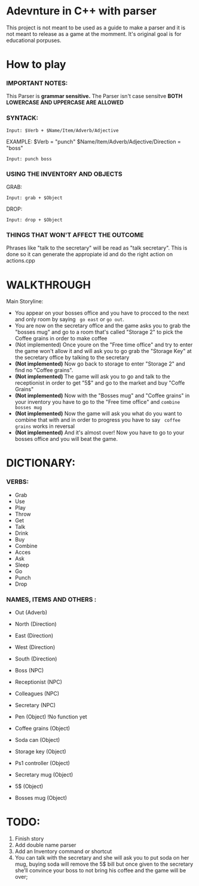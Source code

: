 # Adevnture in C++ with parser
This project is not meant to be used as a guide to make a parser and it is not meant to release as a game at the momment. 
It's original goal is for educational porpuses.

# How to play

### IMPORTANT NOTES:
This Parser is **grammar sensitive.**
The Parser isn't case sensitve **BOTH LOWERCASE AND UPPERCASE ARE ALLOWED**

### SYNTACK:
```
Input: $Verb + $Name/Item/Adverb/Adjective
```

EXAMPLE: $Verb = "punch" $Name/Item/Adverb/Adjective/Direction = "boss"
```
Input: punch boss
```

### USING THE INVENTORY AND OBJECTS
GRAB:
```
Input: grab + $Object
```

DROP:
```
Input: drop + $Object
```

### THINGS THAT WON'T AFFECT THE OUTCOME
Phrases like "talk to the secretary" will be read as "talk secretary". This is done so it can generate the appropiate id and do the right action on actions.cpp

# WALKTHROUGH
Main Storyline:
- You appear on your bosses office and you have to procced to the next and only room by saying ``` go east``` or ``` go out ```.
- You are now on the secretary office and the game asks you to grab the "bosses mug" and go to a room that's called "Storage 2" to pick the Coffee grains in order to make coffee
- (Not implemented) Once youre on the "Free time office" and try to enter the game won't allow it and will ask you to go grab the "Storage Key" at the secretary office by talking to the secretary
- **(Not implemented)** Now go back to storage to enter "Storage 2" and find no "Coffee grains".
- **(Not implemented)** The game will ask you to go and talk to the receptionist in order to get "5$" and go to the market and buy "Coffe Grains"
- **(Not implemented)** Now with the "Bosses mug" and "Coffee grains" in your inventory you have to go to the "Free time office" and ``` combine bosses mug ``` 
- **(Not implemented)** Now the game will ask you what do you want to combine that with and in order to progress you have to say ``` coffee grains``` works in reversal
- **(Not implemented)** And it's almost over! Now you have to go to your bosses office and you will beat the game.

# DICTIONARY:

### VERBS:
 - Grab
 - Use
 - Play
 - Throw
 - Get
 - Talk
 - Drink
 - Buy
 - Combine
 - Acces
 - Ask
 - Sleep
 - Go
 - Punch
 - Drop
 
### NAMES, ITEMS AND OTHERS :
 - Out (Adverb)
 - North (Direction)
 - East (Direction)
 - West (Direction)
 - South (Direction)

 - Boss (NPC)
 - Receptionist (NPC)
 - Colleagues (NPC)
 - Secretary (NPC)
 
 - Pen (Object) !No function yet
 - Coffee grains (Object)
 - Soda can (Object)
 - Storage key (Object)
 - Ps1 controller (Object)
 - Secretary mug  (Object)
 - 5$ (Object)
 - Bosses mug (Object)
 

# TODO:
1. Finish story
2. Add double name parser
3. Add an Inventory command or shortcut
4. You can talk with the secretary and she will ask you to put soda on her mug, buying soda will remove the 5$ bill but once given to the secretary she’ll convince your boss to not bring his coffee and the game will be over;
